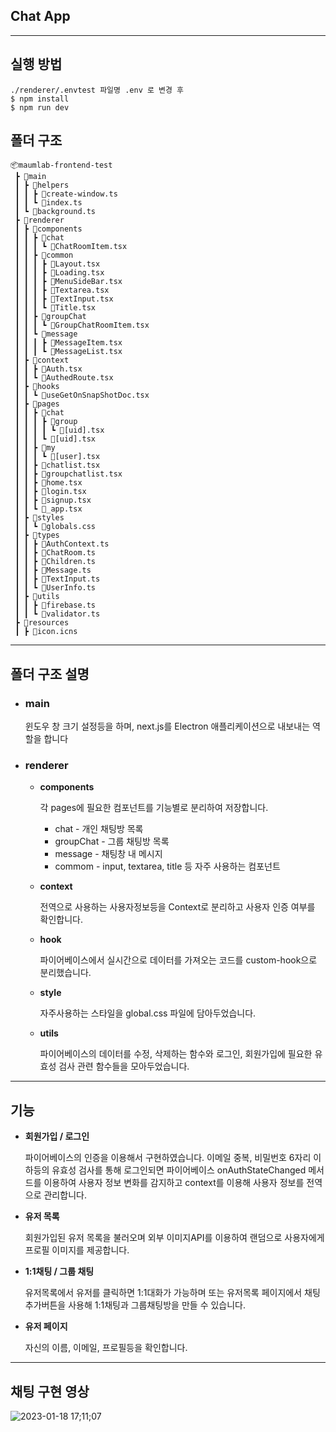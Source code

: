 ## Chat App

---

## 실행 방법

```
./renderer/.envtest 파일명 .env 로 변경 후
$ npm install
$ npm run dev
```

## 폴더 구조

```
📦maumlab-frontend-test
 ┣ 📂main
 ┃ ┣ 📂helpers
 ┃ ┃ ┣ 📜create-window.ts
 ┃ ┃ ┗ 📜index.ts
 ┃ ┗ 📜background.ts
 ┣ 📂renderer
 ┃ ┣ 📂components
 ┃ ┃ ┣ 📂chat
 ┃ ┃ ┃ ┗ 📜ChatRoomItem.tsx
 ┃ ┃ ┣ 📂common
 ┃ ┃ ┃ ┣ 📜Layout.tsx
 ┃ ┃ ┃ ┣ 📜Loading.tsx
 ┃ ┃ ┃ ┣ 📜MenuSideBar.tsx
 ┃ ┃ ┃ ┣ 📜Textarea.tsx
 ┃ ┃ ┃ ┣ 📜TextInput.tsx
 ┃ ┃ ┃ ┗ 📜Title.tsx
 ┃ ┃ ┣ 📂groupChat
 ┃ ┃ ┃ ┗ 📜GroupChatRoomItem.tsx
 ┃ ┃ ┗ 📂message
 ┃ ┃ ┃ ┣ 📜MessageItem.tsx
 ┃ ┃ ┃ ┗ 📜MessageList.tsx
 ┃ ┣ 📂context
 ┃ ┃ ┣ 📜Auth.tsx
 ┃ ┃ ┗ 📜AuthedRoute.tsx
 ┃ ┣ 📂hooks
 ┃ ┃ ┗ 📜useGetOnSnapShotDoc.tsx
 ┃ ┣ 📂pages
 ┃ ┃ ┣ 📂chat
 ┃ ┃ ┃ ┣ 📂group
 ┃ ┃ ┃ ┃ ┗ 📜[uid].tsx
 ┃ ┃ ┃ ┗ 📜[uid].tsx
 ┃ ┃ ┣ 📂my
 ┃ ┃ ┃ ┗ 📜[user].tsx
 ┃ ┃ ┣ 📜chatlist.tsx
 ┃ ┃ ┣ 📜groupchatlist.tsx
 ┃ ┃ ┣ 📜home.tsx
 ┃ ┃ ┣ 📜login.tsx
 ┃ ┃ ┣ 📜signup.tsx
 ┃ ┃ ┗ 📜_app.tsx
 ┃ ┣ 📂styles
 ┃ ┃ ┗ 📜globals.css
 ┃ ┣ 📂types
 ┃ ┃ ┣ 📜AuthContext.ts
 ┃ ┃ ┣ 📜ChatRoom.ts
 ┃ ┃ ┣ 📜Children.ts
 ┃ ┃ ┣ 📜Message.ts
 ┃ ┃ ┣ 📜TextInput.ts
 ┃ ┃ ┗ 📜UserInfo.ts
 ┃ ┣ 📂utils
 ┃ ┃ ┣ 📜firebase.ts
 ┃ ┃ ┗ 📜validator.ts
 ┣ 📂resources
 ┃ ┣ 📜icon.icns

```

---

## 폴더 구조 설명

- ### main

  윈도우 창 크기 설정등을 하며, next.js를 Electron 애플리케이션으로 내보내는 역할을 합니다

- ### renderer

  - **components**

    각 pages에 필요한 컴포넌트를 기능별로 분리하여 저장합니다.

    - chat - 개인 채팅방 목록
    - groupChat - 그룹 채팅방 목록
    - message - 채팅창 내 메시지
    - commom - input, textarea, title 등 자주 사용하는 컴포넌트

  - **context**

    전역으로 사용하는 사용자정보등을 Context로 분리하고 사용자 인증 여부를 확인합니다.

  - **hook**

    파이어베이스에서 실시간으로 데이터를 가져오는 코드를 custom-hook으로 분리했습니다.

  - **style**

    자주사용하는 스타일을 global.css 파일에 담아두었습니다.

  - **utils**

    파이어베이스의 데이터를 수정, 삭제하는 함수와 로그인, 회원가입에 필요한 유효성 검사 관련 함수들을 모아두었습니다.

---

## 기능

- **회원가입 / 로그인**

  파이어베이스의 인증을 이용해서 구현하였습니다. 이메일 중복, 비밀번호 6자리 이하등의 유효성 검사를 통해 로그인되면 파이어베이스 onAuthStateChanged 메서드를 이용하여 사용자 정보 변화를 감지하고 context를 이용해 사용자 정보를 전역으로 관리합니다.

- **유저 목록**

  회원가입된 유저 목록을 불러오며 외부 이미지API를 이용하여 랜덤으로 사용자에게 프로필 이미지를 제공합니다.

- **1:1채팅 / 그룹 채팅**

  유저목록에서 유저를 클릭하면 1:1대화가 가능하며 또는 유저목록 페이지에서 채팅추가버튼을 사용해 1:1채팅과 그룹채팅방을 만들 수 있습니다.

- **유저 페이지**

  자신의 이름, 이메일, 프로필등을 확인합니다.

---

## 채팅 구현 영상

![2023-01-18 17;11;07](https://user-images.githubusercontent.com/90600892/213118115-2fb62fdf-dce4-4d9c-8ae5-a623f946fee1.gif)
